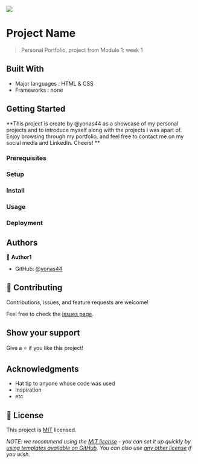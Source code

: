 ![](https://img.shields.io/badge/Microverse-blueviolet)

# Project Name

> Personal Portfolio, project from Module 1: week 1

## Built With

- Major languages : HTML & CSS
- Frameworks : none

## Getting Started

**This project is create by @yonas44 as a showcase of my personal projects and
to introduce myself along with the projects i was apart of. Enjoy browsing
through my portfolio, and feel free to contact me on my social media and
LinkedIn. Cheers! **

### Prerequisites

### Setup

### Install

### Usage

### Deployment

## Authors

👤 **Author1**

- GitHub: [@yonas44](https://github.com/yonas44/Personal-Portfolio)

## 🤝 Contributing

Contributions, issues, and feature requests are welcome!

Feel free to check the [issues page](../../issues/).

## Show your support

Give a ⭐️ if you like this project!

## Acknowledgments

- Hat tip to anyone whose code was used
- Inspiration
- etc

## 📝 License

This project is [MIT](./LICENSE) licensed.

_NOTE: we recommend using the
[MIT license](https://choosealicense.com/licenses/mit/) - you can set it up
quickly by
[using templates available on GitHub](https://docs.github.com/en/communities/setting-up-your-project-for-healthy-contributions/adding-a-license-to-a-repository).
You can also use [any other license](https://choosealicense.com/licenses/) if
you wish._
